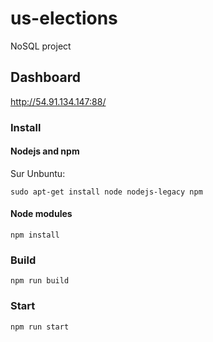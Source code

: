 # us-elections
NoSQL project

## Dashboard

http://54.91.134.147:88/

### Install

#### Nodejs and npm
Sur Unbuntu:
```
sudo apt-get install node nodejs-legacy npm
```

#### Node modules
```
npm install
```

### Build
```
npm run build
```

### Start
```
npm run start
```
